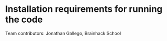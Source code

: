 # Installation requirements for running the code
 
Team contributors: Jonathan Gallego, Brainhack School
